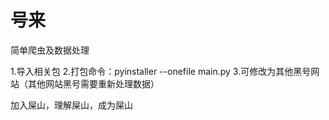 # 号来
简单爬虫及数据处理

1.导入相关包
2.打包命令：pyinstaller --onefile main.py
3.可修改为其他黑号网站（其他网站黑号需要重新处理数据）


加入屎山，理解屎山，成为屎山
